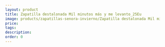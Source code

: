 ```yaml
---
layout: product
title: Zapatilla destalonada Mil minutos más y me levanto_25Eu
image: products/zapatillas-senora-invierno/Zapatilla destalonada Mil minutos más y me levanto_25Eu.jpeg
price: 
tags: 
description: 
order: 0
---
```

